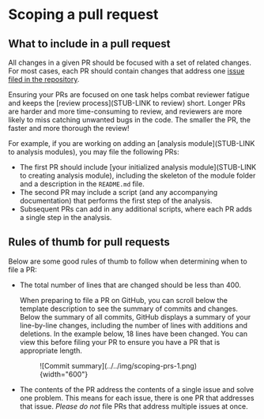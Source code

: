# Scoping a pull request

## What to include in a pull request

All changes in a given PR should be focused with a set of related changes.
For most cases, each PR should contain changes that address one [issue filed in the repository](../../communications-tools/github-issues/what-are-github-issues-and-how-do-we-use-them.md).

Ensuring your PRs are focused on one task helps combat reviewer fatigue and keeps the [review process](STUB-LINK to review) short.
Longer PRs are harder and more time-consuming to review, and reviewers are more likely to miss catching unwanted bugs in the code.
The smaller the PR, the faster and more thorough the review!

For example, if you are working on adding an [analysis module](STUB-LINK to analysis modules), you may file the following PRs:

- The first PR should include [your initialized analysis module](STUB-LINK to creating analysis module), including the skeleton of the module folder and a description in the `README.md` file.
- The second PR may include a script (and any accompanying documentation) that performs the first step of the analysis.
- Subsequent PRs can add in any additional scripts, where each PR adds a single step in the analysis.

## Rules of thumb for pull requests

Below are some good rules of thumb to follow when determining when to file a PR:

- The total number of lines that are changed should be less than 400.

    When preparing to file a PR on GitHub, you can scroll below the template description to see the summary of commits and changes.
    Below the summary of all commits, GitHub displays a summary of your line-by-line changes, including the number of lines with additions and deletions.
    In the example below, 18 lines have been changed.
    You can view this before filing your PR to ensure you have a PR that is appropriate length.

    <figure markdown="span">
        ![Commit summary](../../img/scoping-prs-1.png){width="600"}
    </figure>

- The contents of the PR address the contents of a single issue and solve one problem.
This means for each issue, there is one PR that addresses that issue.
_Please do not_ file PRs that address multiple issues at once.

